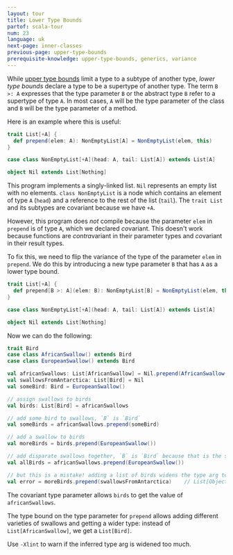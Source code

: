 ```yaml
---
layout: tour
title: Lower Type Bounds
partof: scala-tour
num: 23
language: uk
next-page: inner-classes
previous-page: upper-type-bounds
prerequisite-knowledge: upper-type-bounds, generics, variance
---
```


While [upper type bounds](upper-type-bounds.html) limit a type to a subtype of another type, *lower type bounds* declare a type to be a supertype of another type. The term `B >: A` expresses that the type parameter `B` or the abstract type `B` refer to a supertype of type `A`. In most cases, `A` will be the type parameter of the class and `B` will be the type parameter of a method.

Here is an example where this is useful:

```scala mdoc:fail
trait List[+A] {
  def prepend(elem: A): NonEmptyList[A] = NonEmptyList(elem, this)
}

case class NonEmptyList[+A](head: A, tail: List[A]) extends List[A]

object Nil extends List[Nothing]
```

This program implements a singly-linked list. `Nil` represents an empty list with no elements. `class NonEmptyList` is a node which contains an element of type `A` (`head`) and a reference to the rest of the list (`tail`). The `trait List` and its subtypes are covariant because we have `+A`.

However, this program does _not_ compile because the parameter `elem` in `prepend` is of type `A`, which we declared *co*variant. This doesn't work because functions are *contra*variant in their parameter types and *co*variant in their result types.

To fix this, we need to flip the variance of the type of the parameter `elem` in `prepend`. We do this by introducing a new type parameter `B` that has `A` as a lower type bound.

```scala mdoc
trait List[+A] {
  def prepend[B >: A](elem: B): NonEmptyList[B] = NonEmptyList(elem, this)
}

case class NonEmptyList[+A](head: A, tail: List[A]) extends List[A]

object Nil extends List[Nothing]
```
Now we can do the following:
```scala mdoc
trait Bird
case class AfricanSwallow() extends Bird
case class EuropeanSwallow() extends Bird

val africanSwallows: List[AfricanSwallow] = Nil.prepend(AfricanSwallow())
val swallowsFromAntarctica: List[Bird] = Nil
val someBird: Bird = EuropeanSwallow()

// assign swallows to birds
val birds: List[Bird] = africanSwallows

// add some bird to swallows, `B` is `Bird`
val someBirds = africanSwallows.prepend(someBird)

// add a swallow to birds
val moreBirds = birds.prepend(EuropeanSwallow())

// add disparate swallows together, `B` is `Bird` because that is the supertype common to both swallows
val allBirds = africanSwallows.prepend(EuropeanSwallow())

// but this is a mistake! adding a list of birds widens the type arg too much. -Xlint will warn!
val error = moreBirds.prepend(swallowsFromAntarctica)    // List[Object]
```
The covariant type parameter allows `birds` to get the value of `africanSwallows`.

The type bound on the type parameter for `prepend` allows adding different varieties of swallows and getting a wider type: instead of `List[AfricanSwallow]`, we get a `List[Bird]`.

Use `-Xlint` to warn if the inferred type arg is widened too much.
